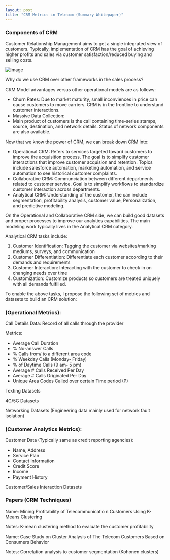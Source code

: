 ```yaml
---
layout: post
title: "CRM Metrics in Telecom (Summary Whitepaper)"
---
```


### Components of CRM

Customer Relationship Management aims to get a single integrated view of customers. Typically, implementation of CRM has the goal of achieving higher profits and sales via customer satisfaction/reduced buying and selling costs. 

![image](https://user-images.githubusercontent.com/84352976/133138731-81777de7-d29f-492d-91a5-e6a8eb91c6fe.png)

Why do we use CRM over other frameworks in the sales process? 

CRM Model advantages versus other operational models are as follows:

* Churn Rates: Due to market maturity, small inconviences in price can cause customers to move carriers. CRM is in the frontline to understand customer interactions.
* Massive Data Collection: 
* Main product of customers is the call containing time-series stamps, source, destination, and network details. Status of network components are also available. 

Now that we know the power of CRM, we can break down CRM into:

* Operational CRM: Refers to services targeted toward customers to improve the acquisition process. The goal is to simplify customer interactions that improve customer acquision and retention. Topics include salesforce automation, marketing automation, and service automation to see historical customer complaints.
* Collaborative CRM: Communciation between different departments related to customer service. Goal is to simplify workflows to standardize customer interaction across departments. 
* Analytical CRM: Understanding of the customer, the can include segmentation, profitability analysis, customer value, Personalization, and predictive modeling. 

On the Operational and Collaborative CRM side, we can build good datasets and proper processes to improve our analytics capabilities. The main modeling work typically lives in the Analytical CRM category. 

Analytical CRM tasks include:

1. Customer Identification: Tagging the customer via websites/marking mediums, surveys, and communication
2. Customer Differentiation: Differentiate each customer according to their demands and requirements
3. Customer Interaction: Interacting with the customer to check in on changing needs over time
4. Customization: Customize products so customers are treated uniquely with all demands fulfilled.


To enable the above tasks, I propose the following set of metrics and datasets to build an CRM solution:

### (Operational Metrics):

Call Details Data: Record of all calls through the provider

Metrics:
 * Average Call Duration
 * % No-answer Calls
 * % Calls from/ to a different area code
 * % Weekday Calls (Monday- Friday)
 * % of Daytime Calls (9 am- 5 pm)
 * Average # Calls Received Per Day
 * Average # Calls Originated Per Day
 * Unique Area Codes Called over certain Time period (P)

Texting Datasets

4G/5G Datasets

Networking Datasets (Engineering data mainly used for network fault isolation)
 
  
### (Customer Analytics Metrics):

Customer Data (Typically same as credit reporting agencies):
  * Name, Address
  * Service Plan
  * Contact Information
  * Credit Score
  * Income
  * Payment History

Customer/Sales Interaction Datasets
  

### Papers (CRM Techniques) 

Name: Mining
Profitability of
Telecommunicatio
n Customers
Using K-Means
Clustering  

Notes: K-mean
clustering method
 to evaluate
the customer
profitability   

Name: Case Study on
Cluster Analysis
of The Telecom
Customers Based
on Consumers
Behavior

Notes: Correlation analysis to customer segmentation (Kohonen clusters)




 
  


